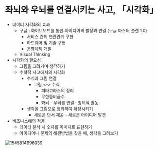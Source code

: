 # 좌뇌와 우뇌를 연결시키는 사고, 「시각화」

- 데이터 시각화의 효과
  - 구글 : 화이트보드를 통한 아이디어의 발상과 연결 (구글 마스터 플랜 1.0)
    - 서비스 간의 연관관계 구현
    - 하드웨어 및 기술 구현
    - 운영체제 개발
  - Visual Thinking
- 시각화의 필요성
  - 그림을 그려가며 생각하기
  - 수학적 사고에서의 시각화
    - 수식과 그림 연결
      - 그림 <-> 수식
        - 피타고라스의 정리
        - 무한등비급수
        - 좌뇌 - 우뇌를 연결 : 창의적 활동
    - 생각을 그림으로 정리하여 확장시키기
      - 새로운 단서 제공 - 새로운 아이디어 발견
- 비즈니스에의 적용
  - 데이터 분석 시 숫자를 이미지로 표현하기
  - 아이디어나 문제의 해결방법을 찾을 때, 생각을 그려보기

![1545814696039](C:\Users\student\AppData\Roaming\Typora\typora-user-images\1545814696039.png)